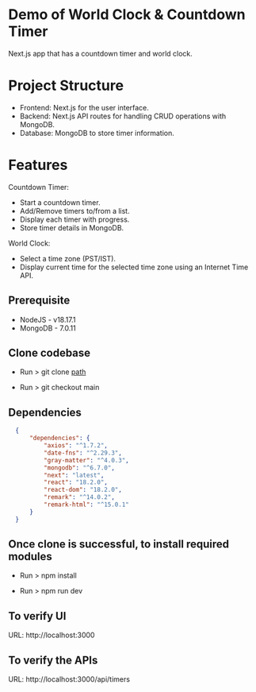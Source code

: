 # Demo of World Clock & Countdown Timer
Next.js app that has a countdown timer and world clock.

# Project Structure
- Frontend: Next.js for the user interface.
- Backend: Next.js API routes for handling CRUD operations with MongoDB.
- Database: MongoDB to store timer information.

# Features
Countdown Timer:

- Start a countdown timer.
- Add/Remove timers to/from a list.
- Display each timer with progress.
- Store timer details in MongoDB.

World Clock:

- Select a time zone (PST/IST).
- Display current time for the selected time zone using an Internet Time API.

## Prerequisite

   - NodeJS - v18.17.1
   - MongoDB - 7.0.11

 ## Clone codebase
  
   - Run > git clone  [path](https://github.com/phptarun/timer-worldclock-app)

   - Run > git checkout main

  

 ## Dependencies
  ```JSON
    {  
        "dependencies": {
            "axios": "^1.7.2",
            "date-fns": "^2.29.3",
            "gray-matter": "^4.0.3",
            "mongodb": "^6.7.0",
            "next": "latest",
            "react": "18.2.0",
            "react-dom": "18.2.0",
            "remark": "^14.0.2",
            "remark-html": "^15.0.1"
        }
    }
  ```
 
 ## Once clone is successful, to install required modules

   - Run > npm install 

   - Run > npm run dev

## To verify UI

   URL: http://localhost:3000

## To verify the APIs 

   URL: http://localhost:3000/api/timers

 

